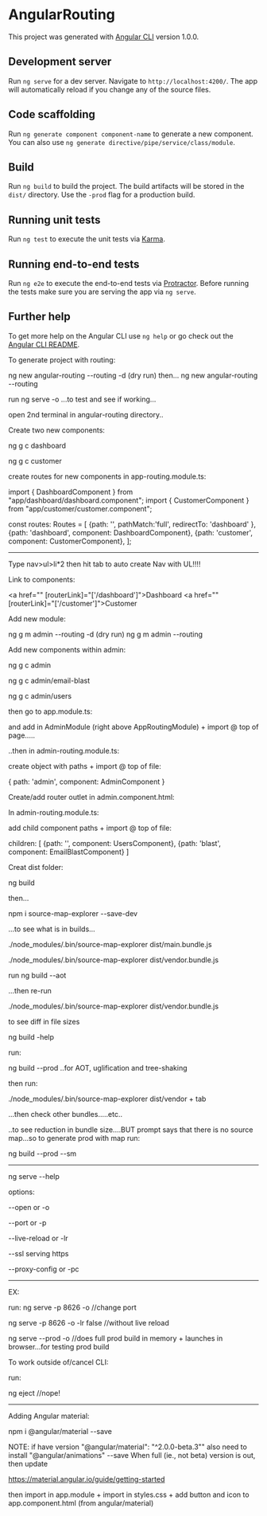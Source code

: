 # AngularRouting

This project was generated with [Angular CLI](https://github.com/angular/angular-cli) version 1.0.0.

## Development server

Run `ng serve` for a dev server. Navigate to `http://localhost:4200/`. The app will automatically reload if you change any of the source files.

## Code scaffolding

Run `ng generate component component-name` to generate a new component. You can also use `ng generate directive/pipe/service/class/module`.

## Build

Run `ng build` to build the project. The build artifacts will be stored in the `dist/` directory. Use the `-prod` flag for a production build.

## Running unit tests

Run `ng test` to execute the unit tests via [Karma](https://karma-runner.github.io).

## Running end-to-end tests

Run `ng e2e` to execute the end-to-end tests via [Protractor](http://www.protractortest.org/).
Before running the tests make sure you are serving the app via `ng serve`.

## Further help

To get more help on the Angular CLI use `ng help` or go check out the [Angular CLI README](https://github.com/angular/angular-cli/blob/master/README.md).


To generate project with routing:

ng new angular-routing --routing -d (dry run)
then...
ng new angular-routing --routing 

run ng serve -o ...to test and see if working...

open 2nd terminal in angular-routing directory..

Create two new components:

ng g c dashboard

ng g c customer

create routes for new components in app-routing.module.ts:

import { DashboardComponent } from "app/dashboard/dashboard.component";
import { CustomerComponent } from "app/customer/customer.component";

const routes: Routes = [
  {path: '', pathMatch:'full', redirectTo: 'dashboard' },
  {path: 'dashboard', component: DashboardComponent},
  {path: 'customer', component: CustomerComponent},
];

----------------

Type nav>ul>li*2 then hit tab to auto create Nav with UL!!!!

Link to components:

 <a href="" [routerLink]="['/dashboard']">Dashboard</a>
 <a href="" [routerLink]="['/customer']">Customer</a>

Add new module:

ng g m admin --routing -d (dry run)
ng g m admin --routing 

Add new components within admin:

ng g c admin

ng g c admin/email-blast 

ng g c admin/users

then go to app.module.ts:

and add in AdminModule (right above AppRoutingModule) + import @ top of page.....

..then in admin-routing.module.ts:

create object with paths + import @ top of file:

  {
    path: 'admin', 
    component: AdminComponent
  }


Create/add router outlet in admin.component.html:

<router-outlet></router-outlet>

In admin-routing.module.ts:

add child component paths + import @ top of file:

children: [
  {path: '', component: UsersComponent},
  {path: 'blast', component: EmailBlastComponent}
]

Creat dist folder:

ng build

then...

npm i source-map-explorer --save-dev

...to see what is in builds...

./node_modules/.bin/source-map-explorer dist/main.bundle.js

./node_modules/.bin/source-map-explorer dist/vendor.bundle.js

run ng build --aot

...then re-run

./node_modules/.bin/source-map-explorer dist/vendor.bundle.js

to see diff in file sizes

ng build -help

run:

ng build --prod  ..for AOT, uglification and tree-shaking

then run:

./node_modules/.bin/source-map-explorer dist/vendor + tab 

...then check other bundles.....etc..

..to see reduction in bundle size....BUT prompt says that there is 
no source map...so to generate prod with map run:

ng build --prod --sm 

------------------

ng serve --help

options:

--open or -o

--port or -p

--live-reload or -lr

--ssl  serving https

--proxy-config or -pc 

------------------------------

EX:

run:
 ng serve -p 8626 -o //change port

 ng serve -p 8626 -o -lr false //without live reload

 ng serve --prod -o //does full prod build in memory + launches in browser...for testing prod build

 To work outside of/cancel CLI:

 run:

 ng eject  //nope!

 --------------------

 Adding Angular material:

 npm i @angular/material --save

 NOTE: if have version "@angular/material": "^2.0.0-beta.3"" also need to install 
 "@angular/animations" --save When full (ie., not beta) version is out, then update

https://material.angular.io/guide/getting-started

 then import in app.module + import in styles.css + add button and icon to app.component.html (from angular/material)


